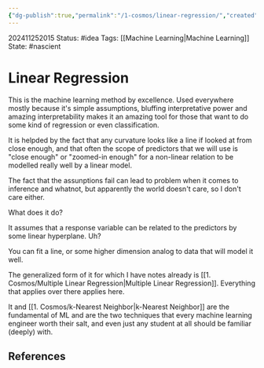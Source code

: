 ```yaml
---
{"dg-publish":true,"permalink":"/1-cosmos/linear-regression/","created":"2024-08-31T23:47:13.806-04:00","updated":"2024-11-25T20:21:28.499-05:00"}
---
```


202411252015
Status: #idea
Tags: [[Machine Learning\|Machine Learning]]
State: #nascient
# Linear Regression

This is the machine learning method by excellence. Used everywhere mostly because it's simple assumptions, bluffing interpretative power and amazing interpretability makes it an amazing tool for those that want to do some kind of regression or even classification.

It is helpded by the fact that any curvature looks like a line if looked at from close enough, and that often the scope of predictors that we will use is "close enough" or "zoomed-in enough" for a non-linear relation to be modelled really well by a linear model.

The fact that the assunptions fail can lead to problem when it comes to inference and whatnot, but apparently the world doesn't care, so I don't care either.

What does it do?

It assumes that a response variable can be related to the predictors by some linear hyperplane. Uh?

You can fit a line, or some higher dimension analog to data that will model it well.

The generalized form of it for which I have notes already is [[1. Cosmos/Multiple Linear Regression\|Multiple Linear Regression]]. Everything that applies over there applies here.

It and [[1. Cosmos/k-Nearest Neighbor\|k-Nearest Neighbor]] are the fundamental of ML and are the two techniques that every machine learning engineer worth their salt, and even just any student at all should be familiar (deeply) with.


## References
